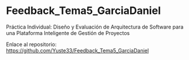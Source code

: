 # Feedback_Tema5_GarciaDaniel
 Práctica Individual: Diseño y Evaluación de Arquitectura de Software para una Plataforma Inteligente de Gestión de Proyectos

 Enlace al repositorio: https://github.com/Yuste33/Feedback_Tema5_GarciaDaniel
